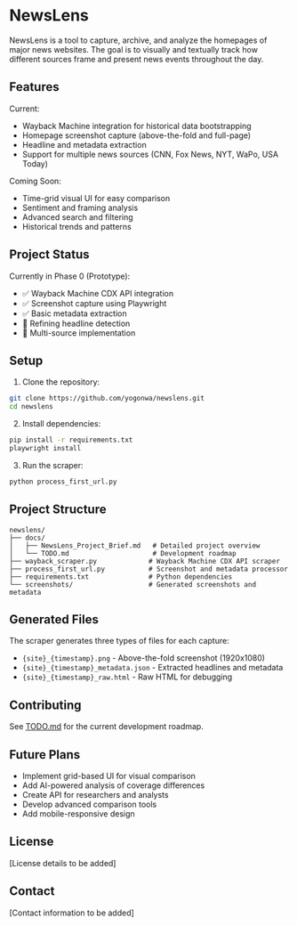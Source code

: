 # NewsLens

NewsLens is a tool to capture, archive, and analyze the homepages of major news websites. The goal is 
to visually and textually track how different sources frame and present news events throughout the day.

## Features

Current:
- Wayback Machine integration for historical data bootstrapping
- Homepage screenshot capture (above-the-fold and full-page)
- Headline and metadata extraction
- Support for multiple news sources (CNN, Fox News, NYT, WaPo, USA Today)

Coming Soon:
- Time-grid visual UI for easy comparison
- Sentiment and framing analysis
- Advanced search and filtering
- Historical trends and patterns

## Project Status

Currently in Phase 0 (Prototype):
- ✅ Wayback Machine CDX API integration
- ✅ Screenshot capture using Playwright
- ✅ Basic metadata extraction
- 🚧 Refining headline detection
- 🚧 Multi-source implementation

## Setup

1. Clone the repository:
```bash
git clone https://github.com/yogonwa/newslens.git
cd newslens
```

2. Install dependencies:
```bash
pip install -r requirements.txt
playwright install
```

3. Run the scraper:
```bash
python process_first_url.py
```

## Project Structure

```
newslens/
├── docs/
│   ├── NewsLens_Project_Brief.md   # Detailed project overview
│   └── TODO.md                     # Development roadmap
├── wayback_scraper.py             # Wayback Machine CDX API scraper
├── process_first_url.py           # Screenshot and metadata processor
├── requirements.txt               # Python dependencies
└── screenshots/                   # Generated screenshots and metadata
```

## Generated Files

The scraper generates three types of files for each capture:
- `{site}_{timestamp}.png` - Above-the-fold screenshot (1920x1080)
- `{site}_{timestamp}_metadata.json` - Extracted headlines and metadata
- `{site}_{timestamp}_raw.html` - Raw HTML for debugging

## Contributing

See [TODO.md](docs/TODO.md) for the current development roadmap.

## Future Plans

- Implement grid-based UI for visual comparison
- Add AI-powered analysis of coverage differences
- Create API for researchers and analysts
- Develop advanced comparison tools
- Add mobile-responsive design

## License

[License details to be added]

## Contact

[Contact information to be added]
